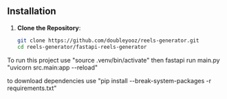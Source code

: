 ## Installation

1. **Clone the Repository**:
   ```bash
   git clone https://github.com/doubleyooz/reels-generator.git
   cd reels-generator/fastapi-reels-generator

To run this project use "source .venv/bin/activate" then fastapi run main.py "uvicorn src.main:app --reload"

to download dependencies use "pip install --break-system-packages -r requirements.txt"